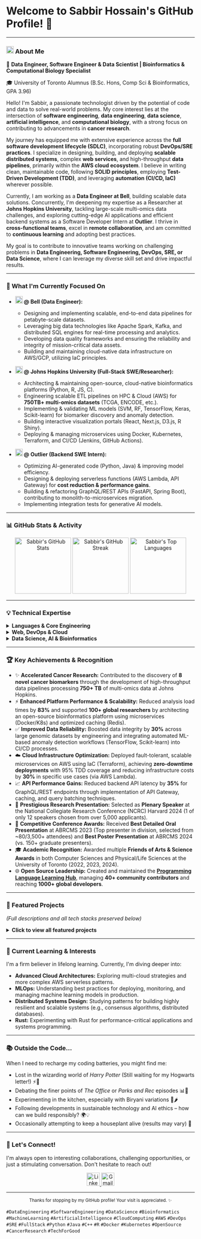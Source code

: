 # Welcome to Sabbir Hossain's GitHub Profile! 👋

---

### <picture><img src="https://github.githubassets.com/images/icons/emoji/unicode/1f468-1f4bb.png" width="20" alt="Man Technologist Emoji"></picture> About Me

🔬 **Data Engineer, Software Engineer & Data Scientist | Bioinformatics & Computational Biology Specialist**

🎓 University of Toronto Alumnus (B.Sc. Hons, Comp Sci & Bioinformatics, GPA 3.96)

Hello! I'm Sabbir, a passionate technologist driven by the potential of code and data to solve real-world problems. My core interest lies at the intersection of **software engineering**, **data engineering**, **data science**, **artificial intelligence**, and **computational biology**, with a strong focus on contributing to advancements in **cancer research**.

My journey has equipped me with extensive experience across the **full software development lifecycle (SDLC)**, incorporating robust **DevOps/SRE practices**. I specialize in designing, building, and deploying **scalable distributed systems**, complex **web services**, and high-throughput **data pipelines**, primarily within the **AWS cloud ecosystem**. I believe in writing clean, maintainable code, following **SOLID principles**, employing **Test-Driven Development (TDD)**, and leveraging **automation (CI/CD, IaC)** wherever possible.

Currently, I am working as a **Data Engineer at Bell**, building scalable data solutions. Concurrently, I'm deepening my expertise as a Researcher at **Johns Hopkins University**, tackling large-scale multi-omics data challenges, and exploring cutting-edge AI applications and efficient backend systems as a Software Developer Intern at **Outlier**. I thrive in **cross-functional teams**, excel in **remote collaboration**, and am committed to **continuous learning** and adopting best practices.

My goal is to contribute to innovative teams working on challenging problems in **Data Engineering, Software Engineering, DevOps, SRE, or Data Science**, where I can leverage my diverse skill set and drive impactful results.

---

### 🚀 What I'm Currently Focused On

*   **<picture><img src="https://emojipedia-us.s3.dualstack.us-west-1.amazonaws.com/thumbs/120/apple/325/bell_1f514.png" width="20" alt="Bell Emoji"></picture> @ Bell (Data Engineer):**
    *   Designing and implementing scalable, end-to-end data pipelines for petabyte-scale datasets.
    *   Leveraging big data technologies like Apache Spark, Kafka, and distributed SQL engines for real-time processing and analytics.
    *   Developing data quality frameworks and ensuring the reliability and integrity of mission-critical data assets.
    *   Building and maintaining cloud-native data infrastructure on AWS/GCP, utilizing IaC principles.

*   **<picture><img src="https://github.githubassets.com/images/icons/emoji/unicode/1f3e9.png" width="20" alt="University Emoji"></picture> @ Johns Hopkins University (Full-Stack SWE/Researcher):**
    *   Architecting & maintaining open-source, cloud-native bioinformatics platforms (Python, R, JS, C).
    *   Engineering scalable ETL pipelines on HPC & Cloud (AWS) for **750TB+ multi-omics datasets** (TCGA, ENCODE, etc.).
    *   Implementing & validating ML models (SVM, RF, TensorFlow, Keras, Scikit-learn) for biomarker discovery and anomaly detection.
    *   Building interactive visualization portals (React, Next.js, D3.js, R Shiny).
    *   Deploying & managing microservices using Docker, Kubernetes, Terraform, and CI/CD (Jenkins, GitHub Actions).

*   **<picture><img src="https://github.githubassets.com/images/icons/emoji/unicode/1f308.png" width="20" alt="Rainbow Emoji"></picture> @ Outlier (Backend SWE Intern):**
    *   Optimizing AI-generated code (Python, Java) & improving model efficiency.
    *   Designing & deploying serverless functions (AWS Lambda, API Gateway) for **cost reduction & performance gains**.
    *   Building & refactoring GraphQL/REST APIs (FastAPI, Spring Boot), contributing to monolith-to-microservices migration.
    *   Implementing integration tests for generative AI models.

---

### 📊 GitHub Stats & Activity

<p align="center">
  <img src="https://sabbir-gh-stats.vercel.app/api?username=itsSabbir&hide_title=false&hide_rank=false&show_icons=true&include_all_commits=true&count_private=true&disable_animations=false&theme=tokyonight&locale=en&hide_border=false&cache_seconds=1800&manual_bust_stats=20240315113000_A" height="150" alt="Sabbir's GitHub Stats"/>
  <img src="https://github-readme-streak-stats-eight-dun.vercel.app/?user=itsSabbir&theme=tokyonight&count_private=true&manual_bust_streak=20240315113000_B" height="150" alt="Sabbir's GitHub Streak" />
  <img src="https://sabbir-gh-stats.vercel.app/api/top-langs?username=itsSabbir&locale=en&hide_title=false&layout=compact&langs_count=8&theme=tokyonight&hide_border=false&count_private=true&cache_seconds=3600&manual_bust_langs=20240315113000_C" height="150" alt="Sabbir's Top Languages"/>
</p>

---

### 💡 Technical Expertise

<details>
<summary><strong>Languages & Core Engineering</strong></summary>
<br>
  * **🛠️ Tools & Technologies:**
    <div align="center">
      <a href="https://skillicons.dev"><img src="https://skillicons.dev/icons?i=py,java,c,cpp,r,js,ts,go,swift,bash,matlab" height="40" alt="Languages"/></a> 
    </div>
  * **🧠 Concepts & Expertise:**
    * **Core CS:** Data Structures & Algorithms, OOP (SOLID), Design Patterns, Concurrency, Memory Management.
    * **Architecture:** System Design, Distributed Systems, Software Architecture Principles.
</details>

<details>
<summary><strong>Web, DevOps & Cloud</strong></summary>
<br>
  * **🛠️ Tools & Technologies:**
    <div align="center">
      <a href="https://skillicons.dev"><img src="https://skillicons.dev/icons?i=html,css,react,nextjs,nodejs,express,fastapi,flask,spring,tailwindcss" height="40" alt="Web Technologies"/></a> 
      <br>
      <a href="https://skillicons.dev"><img src="https://skillicons.dev/icons?i=aws,docker,kubernetes,terraform,jenkins,githubactions,gitlabci" height="40" alt="DevOps & Cloud"/></a> 
    </div>
  * **🧠 Concepts & Expertise:**
    * **Development:** Full-Stack Web Development, API Design (REST/GraphQL), Microservices Architecture.
    * **Methodologies:** Agile, Scrum, Kanban, SDLC, Test-Driven Development (TDD).
    * **Operations:** CI/CD Automation, Infrastructure as Code (IaC), Containerization & Orchestration.
</details>

<details>
<summary><strong>Data Science, AI & Bioinformatics</strong></summary>
<br>
  * **🛠️ Tools & Technologies:**
    <div align="center">
      <a href="https://skillicons.dev"><img src="https://skillicons.dev/icons?i=pandas,numpy,scipy,sklearn,tensorflow,keras,pytorch,spark" height="40" alt="Data Science & ML Libraries"/></a> 
      <br>
      <a href="https://skillicons.dev"><img src="https://skillicons.dev/icons?i=postgresql,mysql,mongodb,redis,kafka" height="40" alt="Databases & Streaming Tech"/></a> 
      <br>
      <a href="https://skillicons.dev"><img src="https://skillicons.dev/icons?i=d3,plotly,seaborn,matplotlib,rshiny,vscode" height="40" alt="Visualization & Tools"/></a> 
    </div>
  * **🧠 Concepts & Expertise:**
    * **Data Science:** End-to-End Machine Learning Pipelines, ETL, Feature Engineering, Model Validation.
    * **Bioinformatics:** Multi-Omics Data Integration, High-Throughput Sequencing (HTS) Analysis, Biomarker Discovery.
    * **Visualization:** Interactive Dashboarding, Scientific & Statistical Graphics.
</details>

---

### 🏆 Key Achievements & Recognition

*   ✨ **Accelerated Cancer Research:** Contributed to the discovery of **8 novel cancer biomarkers** through the development of high-throughput data pipelines processing **750+ TB** of multi-omics data at Johns Hopkins.
*   ⚡ **Enhanced Platform Performance & Scalability:** Reduced analysis load times by **83%** and supported **100+ global researchers** by architecting an open-source bioinformatics platform using microservices (Docker/K8s) and optimized caching (Redis).
*   ✅ **Improved Data Reliability:** Boosted data integrity by **30%** across large genomic datasets by engineering and integrating automated ML-based anomaly detection workflows (TensorFlow, Scikit-learn) into CI/CD processes.
*   ☁️ **Cloud Infrastructure Optimization:** Deployed fault-tolerant, scalable microservices on AWS using IaC (Terraform), achieving **zero-downtime deployments** with 95% TDD coverage and reducing infrastructure costs by **30%** in specific use cases (via AWS Lambda).
*   📈 **API Performance Gains:** Reduced backend API latency by **35%** for GraphQL/REST endpoints through implementation of API Gateway, caching, and query batching techniques.
*   🎤 **Prestigious Research Presentation:** Selected as **Plenary Speaker** at the National Collegiate Research Conference (NCRC) Harvard 2024 (1 of only 12 speakers chosen from over 5,000 applicants).
*   🥇 **Competitive Conference Awards:** Received **Best Detailed Oral Presentation** at ABRCMS 2023 (Top presenter in division, selected from ~80/3,500+ attendees) and **Best Poster Presentation** at ABRCMS 2024 (vs. 150+ graduate presenters).
*   🎓 **Academic Recognition:** Awarded multiple **Friends of Arts & Science Awards** in both Computer Sciences and Physical/Life Sciences at the University of Toronto (2022, 2023, 2024).
*   🌐 **Open Source Leadership:** Created and maintained the **[Programming Language Learning Hub](https://github.com/itsSabbir/programming-language-learning-hub)**, managing **40+ community contributors** and reaching **1000+ global developers**.

---

### 📂 Featured Projects

*(Full descriptions and all tech stacks preserved below)*

<details>
<summary><strong>Click to view all featured projects</strong></summary>
<br>

#### [Anomaly Detection System](https://github.com/itsSabbir/anomaly-detection-system-2)
![GitHub Stars](https://img.shields.io/github/stars/itsSabbir/anomaly-detection-system-2?style=flat-square&color=ffff66) ![GitHub Forks](https://img.shields.io/github/forks/itsSabbir/anomaly-detection-system-2?style=flat-square&color=66ff66)
*   A high-throughput anomaly detection platform for real-time classification of outlier samples in large biological datasets. Supports streaming and batch modes, integrates multiple ML models (Isolation Forest, Autoencoders, LOF), and logs outputs via a scalable, containerized microservice architecture. Used for quality control in genomics pipelines.
*   *Key Tech:* <img src="https://skillicons.dev/icons?i=py,js,sklearn,tensorflow,docker,kubernetes,fastapi,git,vscode" height="30" />

#### [Image Processing Pipeline Server](https://github.com/itsSabbir/ImageProcessingPipeline)
![GitHub Stars](https://img.shields.io/github/stars/itsSabbir/ImageProcessingPipeline?style=flat-square&color=ffff66) ![GitHub Forks](https://img.shields.io/github/forks/itsSabbir/ImageProcessingPipeline?style=flat-square&color=66ff66)
*   High-performance multi-threaded C server for real-time image processing. Implements POSIX threads, low-level socket communication, and robust synchronization to handle high concurrency (<100ms latency for 100+ clients). Features TDD with Python integration tests and CI/CD integration. Demonstrates 30% performance improvement over baseline.
*   *Key Tech:* <img src="https://skillicons.dev/icons?i=c,py,linux,vscode" height="30" />

#### [Stock Market Prediction Pipeline](https://github.com/itsSabbir/stockMarketPrediction)
![GitHub Stars](https://img.shields.io/github/stars/itsSabbir/stockMarketPrediction?style=flat-square&color=ffff66) ![GitHub Forks](https://img.shields.io/github/forks/itsSabbir/stockMarketPrediction?style=flat-square&color=66ff66)
*   End-to-end system for real-time stock price forecasting. Integrates Kafka for data streaming, performs feature engineering (RSI, MACD), incorporates sentiment analysis from financial news, and utilizes ML models (RandomForest, XGBoost). Deployed as a Dockerized Flask API. Achieved approx. +/-5% prediction error.
*   *Key Tech:* <img src="https://skillicons.dev/icons?i=py,sklearn,pandas,kafka,docker,flask,vscode" height="30" />

#### [Programming Language Learning Hub (Open Source)](https://github.com/itsSabbir/programming-language-learning-hub)
![GitHub Stars](https://img.shields.io/github/stars/itsSabbir/programming-language-learning-hub?style=flat-square&color=ffff66) ![GitHub Forks](https://img.shields.io/github/forks/itsSabbir/programming-language-learning-hub?style=flat-square&color=66ff66) ![Contributors](https://img.shields.io/github/contributors/itsSabbir/programming-language-learning-hub?style=flat-square&color=ff66b3)
*   Open-source educational web platform built with React and Node.js. Features 100+ interactive examples covering core concepts across 7 different languages. Successfully managed **40+ community contributions**, growing the user base to over **1000 developers**.
*   *Key Tech:* <img src="https://skillicons.dev/icons?i=react,nodejs,js,html,css,git,md,vscode" height="30" />

#### [Bioinformatics Pipeline for Gene Expression Analysis](https://github.com/itsSabbir/bcb-dataprocessing)
![GitHub Stars](https://img.shields.io/github/stars/itsSabbir/bcb-dataprocessing?style=flat-square&color=ffff66) ![GitHub Forks](https://img.shields.io/github/forks/itsSabbir/bcb-dataprocessing?style=flat-square&color=66ff66)
*   A reproducible and scalable bioinformatics pipeline using Nextflow, containerized with Docker/Kubernetes. Automates RNA-seq data analysis workflows (normalization, PCA, GSEA using DESeq2, edgeR, clusterProfiler) reducing manual processing time by **40%**.
*   *Key Tech:* <img src="https://skillicons.dev/icons?i=r,py,docker,kubernetes,bash,vscode" height="30" />

#### [Random Fact Generator](https://github.com/itsSabbir/random-fact-generator)
![GitHub Stars](https://img.shields.io/github/stars/itsSabbir/random-fact-generator?style=flat-square&color=ffff66) ![GitHub Forks](https://img.shields.io/github/forks/itsSabbir/random-fact-generator?style=flat-square&color=66ff66)
*   A full-stack MERN application that fetches random facts via external APIs and generates corresponding images using OpenAI's DALL-E model. Includes web scraping, RESTful services (Node.js/Express), MongoDB, and Redis for caching. Features a modular backend and E2E testing.
*   *Key Tech:* <img src="https://skillicons.dev/icons?i=nodejs,express,react,mongodb,redis,js,vscode" height="30" />

#### [Red Blood Cell Counter](https://github.com/itsSabbir/RedBloodCellCounter)
![GitHub Stars](https://img.shields.io/github/stars/itsSabbir/RedBloodCellCounter?style=flat-square&color=ffff66) ![GitHub Forks](https://img.shields.io/github/forks/itsSabbir/RedBloodCellCounter?style=flat-square&color=66ff66)
*   An engineered C application for automated Red Blood Cell detection from BMP images. Implements image processing algorithms like segmentation and custom flood-fill, optimizing memory allocation. Reduced false-positive rates by **30%**.
*   *Key Tech:* <img src="https://skillicons.dev/icons?i=c,vscode" height="30" />

#### [MicrobiomeExplorer R Package (Open Source)](https://github.com/itsSabbir/MicrobiomeExplorer)
![GitHub Stars](https://img.shields.io/github/stars/itsSabbir/MicrobiomeExplorer?style=flat-square&color=ffff66) ![GitHub Forks](https://img.shields.io/github/forks/itsSabbir/MicrobiomeExplorer?style=flat-square&color=66ff66)
*   A modular R package for 16S rRNA and metagenomic dataset analysis. Integrates data preprocessing, ETL, advanced statistical methods (Bioconductor), and interactive visualizations via R Shiny. Includes IoT compatibility.
*   *Key Tech:* <img src="https://skillicons.dev/icons?i=r,rshiny,py,bash,vscode" height="30" />
</details>

---

### 🌱 Current Learning & Interests

I'm a firm believer in lifelong learning. Currently, I'm diving deeper into:
*   **Advanced Cloud Architectures:** Exploring multi-cloud strategies and more complex AWS serverless patterns.
*   **MLOps:** Understanding best practices for deploying, monitoring, and managing machine learning models in production.
*   **Distributed Systems Design:** Studying patterns for building highly resilient and scalable systems (e.g., consensus algorithms, distributed databases).
*   **Rust:** Experimenting with Rust for performance-critical applications and systems programming.

---

### 📚 Outside the Code...

When I need to recharge my coding batteries, you might find me:
*   Lost in the wizarding world of *Harry Potter* (Still waiting for my Hogwarts letter!) ⚡🦉
*   Debating the finer points of *The Office* or *Parks and Rec* episodes 📊📄
*   Experimenting in the kitchen, especially with Biryani variations 🍚🌶️
*   Following developments in sustainable technology and AI ethics – how can we build responsibly? 🌍💡
*   Occasionally attempting to keep a houseplant alive (results may vary) 🌱

---

### 🌟 Let's Connect!

I'm always open to interesting collaborations, challenging opportunities, or just a stimulating conversation. Don't hesitate to reach out!

<p align="center">
  <a href="https://www.linkedin.com/in/itssabbir" target="_blank">
    <img src="https://img.shields.io/static/v1?message=LinkedIn&logo=linkedin&label=&color=0077B5&logoColor=white&labelColor=&style=for-the-badge" height="35" alt="LinkedIn Badge"/>
  </a>
  <a href="mailto:hossain.sabbir17@gmail.com" target="_blank">
    <img src="https://img.shields.io/static/v1?message=Gmail&logo=gmail&label=&color=D14836&logoColor=white&labelColor=&style=for-the-badge" height="35" alt="Gmail Badge"/>
  </a>
</p>

---
<p align="center">
  <small>Thanks for stopping by my GitHub profile! Your visit is appreciated. ✨</small>
</p>

`#DataEngineering` `#SoftwareEngineering` `#DataScience` `#Bioinformatics` `#MachineLearning` `#ArtificialIntelligence` `#CloudComputing` `#AWS` `#DevOps` `#SRE` `#FullStack` `#Python` `#Java` `#C++` `#R` `#Docker` `#Kubernetes` `#OpenSource` `#CancerResearch` `#TechForGood`
